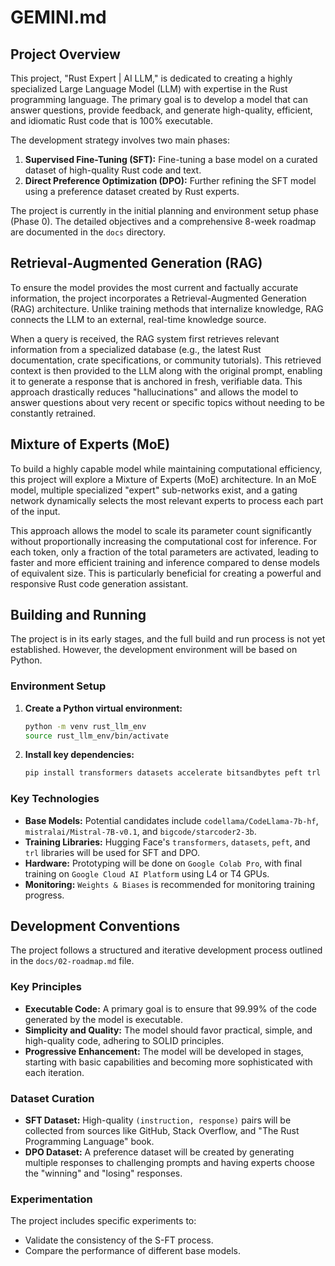 # GEMINI.md

## Project Overview

This project, "Rust Expert | AI LLM," is dedicated to creating a highly specialized Large Language Model (LLM) with expertise in the Rust programming language. The primary goal is to develop a model that can answer questions, provide feedback, and generate high-quality, efficient, and idiomatic Rust code that is 100% executable.

The development strategy involves two main phases:
1.  **Supervised Fine-Tuning (SFT):** Fine-tuning a base model on a curated dataset of high-quality Rust code and text.
2.  **Direct Preference Optimization (DPO):** Further refining the SFT model using a preference dataset created by Rust experts.

The project is currently in the initial planning and environment setup phase (Phase 0). The detailed objectives and a comprehensive 8-week roadmap are documented in the `docs` directory.

## Retrieval-Augmented Generation (RAG)

To ensure the model provides the most current and factually accurate information, the project incorporates a Retrieval-Augmented Generation (RAG) architecture. Unlike training methods that internalize knowledge, RAG connects the LLM to an external, real-time knowledge source.

When a query is received, the RAG system first retrieves relevant information from a specialized database (e.g., the latest Rust documentation, crate specifications, or community tutorials). This retrieved context is then provided to the LLM along with the original prompt, enabling it to generate a response that is anchored in fresh, verifiable data. This approach drastically reduces "hallucinations" and allows the model to answer questions about very recent or specific topics without needing to be constantly retrained.

## Mixture of Experts (MoE)

To build a highly capable model while maintaining computational efficiency, this project will explore a Mixture of Experts (MoE) architecture. In an MoE model, multiple specialized "expert" sub-networks exist, and a gating network dynamically selects the most relevant experts to process each part of the input.

This approach allows the model to scale its parameter count significantly without proportionally increasing the computational cost for inference. For each token, only a fraction of the total parameters are activated, leading to faster and more efficient training and inference compared to dense models of equivalent size. This is particularly beneficial for creating a powerful and responsive Rust code generation assistant.

## Building and Running

The project is in its early stages, and the full build and run process is not yet established. However, the development environment will be based on Python.

### Environment Setup

1.  **Create a Python virtual environment:**
    ```bash
    python -m venv rust_llm_env
    source rust_llm_env/bin/activate
    ```

2.  **Install key dependencies:**
    ```bash
    pip install transformers datasets accelerate bitsandbytes peft trl jupyterlab
    ```

### Key Technologies

*   **Base Models:** Potential candidates include `codellama/CodeLlama-7b-hf`, `mistralai/Mistral-7B-v0.1`, and `bigcode/starcoder2-3b`.
*   **Training Libraries:** Hugging Face's `transformers`, `datasets`, `peft`, and `trl` libraries will be used for SFT and DPO.
*   **Hardware:** Prototyping will be done on `Google Colab Pro`, with final training on `Google Cloud AI Platform` using L4 or T4 GPUs.
*   **Monitoring:** `Weights & Biases` is recommended for monitoring training progress.

## Development Conventions

The project follows a structured and iterative development process outlined in the `docs/02-roadmap.md` file.

### Key Principles

*   **Executable Code:** A primary goal is to ensure that 99.99% of the code generated by the model is executable.
*   **Simplicity and Quality:** The model should favor practical, simple, and high-quality code, adhering to SOLID principles.
*   **Progressive Enhancement:** The model will be developed in stages, starting with basic capabilities and becoming more sophisticated with each iteration.

### Dataset Curation

*   **SFT Dataset:** High-quality `(instruction, response)` pairs will be collected from sources like GitHub, Stack Overflow, and "The Rust Programming Language" book.
*   **DPO Dataset:** A preference dataset will be created by generating multiple responses to challenging prompts and having experts choose the "winning" and "losing" responses.

### Experimentation

The project includes specific experiments to:
*   Validate the consistency of the S-FT process.
*   Compare the performance of different base models.